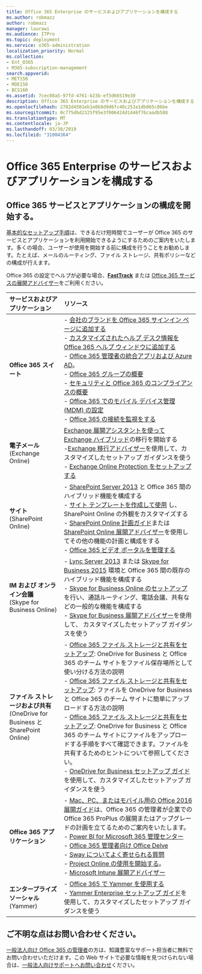 ```yaml
---
title: Office 365 Enterprise のサービスおよびアプリケーションを構成する
ms.author: robmazz
author: robmazz
manager: laurawi
ms.audience: ITPro
ms.topic: deployment
ms.service: o365-administration
localization_priority: Normal
ms.collection:
- Ent_O365
- M365-subscription-management
search.appverid:
- MET150
- MOE150
- BCS160
ms.assetid: 7cec08a5-97fd-4761-b23b-ef3d66519e30
description: Office 365 Enterprise のサービスおよびアプリケーションを構成する
ms.openlocfilehash: 2782d4501eb1e0b9d9d6fc40c251e1db065c86be
ms.sourcegitcommit: 0c775dbd2325f95e3f006424d1446f76caadb588
ms.translationtype: MT
ms.contentlocale: ja-JP
ms.lasthandoff: 03/30/2019
ms.locfileid: "31004364"
---
```

# <a name="configure-office-365-enterprise-services-and-applications"></a>Office 365 Enterprise のサービスおよびアプリケーションを構成する

## <a name="ready-to-configure-your-office-365-services-and-applications"></a>Office 365 サービスとアプリケーションの構成を開始する。

[基本的なセットアップ手順](https://support.office.com/article/Set-up-Office-365-for-business-6a3a29a0-e616-4713-99d1-15eda62d04fa)は、できるだけ短時間でユーザーが Office 365 のサービスとアプリケーションを利用開始できるようにするためのご案内をいたします。多くの場合、ユーザーが使用を開始する前に構成を行うことをお勧めします。たとえば、メールのルーティング、ファイル ストレージ、共有ポリシーなどの構成が行えます。 
  
Office 365 の設定でヘルプが必要な場合、**[FastTrack](https://fasttrack.microsoft.com/office)** または [Office 365 サービスの展開アドバイザー](deployment-advisors-for-office-365.md)をご利用ください。
  
|**サービスおよびアプリケーション**|**リソース**|
|:-----|:-----|
|**Office 365 スイート** |- [会社のブランドを Office 365 サインイン ページに追加する](https://support.office.com/article/Add-your-company-branding-to-Office-365-Sign-In-Page-a1229cdb-ce19-4da5-90c7-2b9b146aef0a) <br> - [カスタマイズされたヘルプ デスク情報を Office 365 ヘルプ ウィンドウに追加する](https://support.office.com/article/Add-customized-help-desk-info-to-the-Office-365-help-pane-9dd9b104-68f7-4d49-9a30-82561c7d79a3) <br> - [Office 365 管理者の統合アプリおよび Azure AD](https://support.office.com/article/Integrated-Apps-and-Azure-AD-for-Office-365-administrators-cb2250e3-451e-416f-bf4e-363549652c2a)。  <br> - [Office 365 グループの概要](https://support.office.com/Article/Learn-more-about-groups-b565caa1-5c40-40ef-9915-60fdb2d97fa2) <br> - [セキュリティと Office 365 のコンプライアンスの概要](https://technet.microsoft.com/library/dn532171.aspx) <br> - [Office 365 でのモバイル デバイス管理 (MDM) の設定](https://support.office.microsoft.com/article/Manage-mobile-devices-in-Office-365-dd892318-bc44-4eb1-af00-9db5430be3cd) <br> - [Office 365 の接続を監視をする](monitor-connectivity.md) |
|**電子メール** <br> (Exchange Online) | [Exchange 展開アシスタントを使って Exchange ハイブリッド](https://technet.microsoft.com/exdeploy2013)の移行を開始する  <br> -[Exchange 移行アドバイザー](https://aka.ms/office365setup)を使用して、カスタマイズしたセットアップ ガイダンスを使う  <br> - [Exchange Online Protection をセットアップする](https://technet.microsoft.com/library/jj723153%28v=exchg.150%29.aspx) |
|**サイト** <br> (SharePoint Online) | - [SharePoint Server 2013](https://technet.microsoft.com/library/jj838715) と Office 365 間のハイブリッド機能を構成する <br> - [サイト テンプレートを作成して使用](https://support.office.com/article/Create-and-use-site-templates-60371B0F-00E0-4C49-A844-34759EBDD989) し、SharePoint Online の外観をカスタマイズする <br> - [SharePoint Online 計画ガイド](https://support.office.com/article/SharePoint-Online-Planning-Guide-for-Office-365-for-business-d5089cdf-3fd2-4230-acbd-20ecda2f9bb8)または[SharePoint Online 展開アドバイザー](https://aka.ms/spoguidance)を使用してその他の機能の計画と構成をする <br> - [Office 365 ビデオ ポータルを管理する](https://support.office.com/article/Manage-your-Office-365-Video-portal-c059465b-eba9-44e1-b8c7-8ff7793ff5da) |
|**IM および オンライン会議** <br> (Skype for Business Online) | - [Lync Server 2013](https://technet.microsoft.com/library/jj204805) または [Skype for Business 2015](https://technet.microsoft.com/library/jj205403) 環境と Office 365 間の既存のハイブリッド機能を構成する  <br> - [Skype for Business Online のセットアップ](https://support.office.com/article/Set-up-Skype-for-Business-Online-40296968-e779-4259-980b-c2de1c044c6e)を行い、通話ルーティング、電話会議、共有などの一般的な機能を構成する  <br> - [Skype for Business 展開アドバイザー](https://aka.ms/skypeguidance)を使用して、 カスタマイズしたセットアップ ガイダンスを使う |
| **ファイル ストレージおよび共有** <br> (OneDrive for Business と SharePoint Online) | - [Office 365 ファイル ストレージと共有をセットアップ](https://support.office.com/article/7aa9cdc8-2245-4218-81ee-86fa7c35f1de#BKMK_WhatDif): OneDrive for Business と Office 365 のチーム サイトをファイル保存場所として使い分ける方法の説明 <br> - [Office 365 ファイル ストレージと共有をセットアップ](https://support.office.com/article/7aa9cdc8-2245-4218-81ee-86fa7c35f1de#BKMK_MoveDocsVideo): ファイルを OneDrive for Business と Office 365 のチーム サイトに簡単にアップロードする方法の説明 <br> - [Office 365 ファイル ストレージと共有をセットアップ](https://support.office.com/article/7aa9cdc8-2245-4218-81ee-86fa7c35f1de#BKMK_Store): OneDrive for Business と Office 365 のチーム サイトにファイルをアップロードする手順をすべて確認できます。ファイルを共有するためのヒントについて参照してください。<br> - [OneDrive for Business セットアップ ガイド](https://aka.ms/OD4Bguidance)を使用して、カスタマイズしたセットアップ ガイダンスを使う |
|**Office 365 アプリケーション** | - [Mac、PC、またはモバイル用の Office 2016 展開ガイド](https://technet.microsoft.com/library/cc303401%28v=office.16%29.aspx)は、Office 365 の管理者が企業での Office 365 ProPlus の展開またはアップグレードの計画を立てるためのご案内をいたします。  <br> - [Power BI for Microsoft 365 管理センター](https://support.office.com/article/Power-BI-for-Office-365-Admin-Center-Help-5e391ecb-500c-47a3-bd0f-a6173b541044) <br> - [Office 365 管理者向け Office Delve](https://support.office.com/article/Office-Delve-for-Office-365-admins-54f87a42-15a4-44b4-9df0-d36287d9531b) <br> - [Sway についてよく寄せられる質問](https://support.office.com/article/446380fa-25bf-47b2-996c-e12cb2f9d075) <br> - [Project Online の使用を開始する](https://support.office.com/article/Get-started-with-Project-Online-e3e5f64f-ada5-4f9d-a578-130b2d4e5f11)。  <br> - [Microsoft Intune 展開アドバイザー](https://aka.ms/intuneguidance) |
|**エンタープライズ ソーシャル** <br> (Yammer) | - [Office 365 で Yammer を使用する](https://support.office.com/article/Plan-for-Yammer-integration-with-Office-365-4086681f-6de1-4d39-aa72-752b2af1cbd7)  <br> - [Yammer Enterprise セットアップ ガイド](https://aka.ms/yammerdeploy)を使用して、カスタマイズしたセットアップ ガイダンスを使う |
   
## <a name="were-here-to-help"></a>ご不明な点はお問い合わせください。

[一般法人向け Office 365 の管理者](https://support.office.com/article/eac4d046-1afd-4f1a-85fc-8219c79e1504)の方は、知識豊富なサポート担当者に無料でお問い合わせいただけます。この Web サイトで必要な情報を見つけられない場合は、[一般法人向けサポートへお問い合わせ](https://support.office.com/article/32a17ca7-6fa0-4870-8a8d-e25ba4ccfd4b)ください。